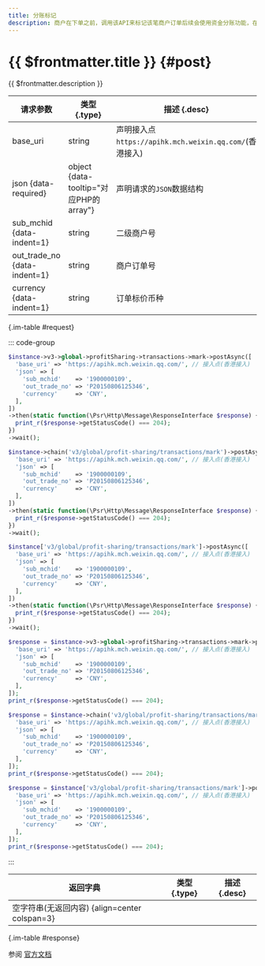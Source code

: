 ```yaml
---
title: 分账标记
description: 商户在下单之前，调用该API来标记该笔商户订单后续会使用资金分账功能，在支付完成后该笔订单款项会被冻结在商户账户中，等待商户的分账指令或解冻剩余资金指令来执行资金的分发。
---
```


# {{ $frontmatter.title }} {#post}

{{ $frontmatter.description }}

| 请求参数 | 类型 {.type} | 描述 {.desc}
| --- | --- | ---
| base_uri | string | 声明接入点`https://apihk.mch.weixin.qq.com/`(香港接入)
| json {data-required} | object {data-tooltip="对应PHP的array"} | 声明请求的`JSON`数据结构
| sub_mchid {data-indent=1} | string | 二级商户号
| out_trade_no {data-indent=1} | string | 商户订单号
| currency {data-indent=1} | string | 订单标价币种

{.im-table #request}

::: code-group

```php [异步纯链式]
$instance->v3->global->profitSharing->transactions->mark->postAsync([
  'base_uri' => 'https://apihk.mch.weixin.qq.com/', // 接入点(香港接入)
  'json' => [
    'sub_mchid'    => '1900000109',
    'out_trade_no' => 'P20150806125346',
    'currency'     => 'CNY',
  ],
])
->then(static function(\Psr\Http\Message\ResponseInterface $response) {
  print_r($response->getStatusCode() === 204);
})
->wait();
```

```php [异步声明式]
$instance->chain('v3/global/profit-sharing/transactions/mark')->postAsync([
  'base_uri' => 'https://apihk.mch.weixin.qq.com/', // 接入点(香港接入)
  'json' => [
    'sub_mchid'    => '1900000109',
    'out_trade_no' => 'P20150806125346',
    'currency'     => 'CNY',
  ],
])
->then(static function(\Psr\Http\Message\ResponseInterface $response) {
  print_r($response->getStatusCode() === 204);
})
->wait();
```

```php [异步属性式]
$instance['v3/global/profit-sharing/transactions/mark']->postAsync([
  'base_uri' => 'https://apihk.mch.weixin.qq.com/', // 接入点(香港接入)
  'json' => [
    'sub_mchid'    => '1900000109',
    'out_trade_no' => 'P20150806125346',
    'currency'     => 'CNY',
  ],
])
->then(static function(\Psr\Http\Message\ResponseInterface $response) {
  print_r($response->getStatusCode() === 204);
})
->wait();
```

```php [同步纯链式]
$response = $instance->v3->global->profitSharing->transactions->mark->post([
  'base_uri' => 'https://apihk.mch.weixin.qq.com/', // 接入点(香港接入)
  'json' => [
    'sub_mchid'    => '1900000109',
    'out_trade_no' => 'P20150806125346',
    'currency'     => 'CNY',
  ],
]);
print_r($response->getStatusCode() === 204);
```

```php [同步声明式]
$response = $instance->chain('v3/global/profit-sharing/transactions/mark')->post([
  'base_uri' => 'https://apihk.mch.weixin.qq.com/', // 接入点(香港接入)
  'json' => [
    'sub_mchid'    => '1900000109',
    'out_trade_no' => 'P20150806125346',
    'currency'     => 'CNY',
  ],
]);
print_r($response->getStatusCode() === 204);
```

```php [同步属性式]
$response = $instance['v3/global/profit-sharing/transactions/mark']->post([
  'base_uri' => 'https://apihk.mch.weixin.qq.com/', // 接入点(香港接入)
  'json' => [
    'sub_mchid'    => '1900000109',
    'out_trade_no' => 'P20150806125346',
    'currency'     => 'CNY',
  ],
]);
print_r($response->getStatusCode() === 204);
```

:::

| 返回字典 | 类型 {.type} | 描述 {.desc}
| --- | --- | ---
| 空字符串(无返回内容) {align=center colspan=3}

{.im-table #response}

参阅 [官方文档](https://pay.weixin.qq.com/doc/global/v3/zh/4012354804)
